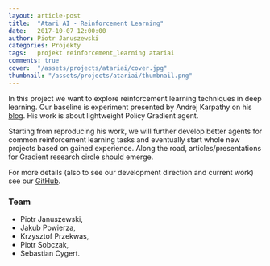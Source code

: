 ```yaml
---
layout: article-post
title:  "Atari AI - Reinforcement Learning"
date:   2017-10-07 12:00:00
author: Piotr Januszewski
categories: Projekty
tags:	projekt reinforcement_learning atariai
comments: true
cover:  "/assets/projects/atariai/cover.jpg"
thumbnail: "/assets/projects/atariai/thumbnail.png"
---
```


In this project we want to explore reinforcement learning techniques in deep learning. Our baseline is experiment presented by Andrej Karpathy on his [blog](http://karpathy.github.io/2016/05/31/rl/). His work is about lightweight Policy Gradient agent.

Starting from reproducing his work, we will further develop better agents for common reinforcement learning tasks and eventually start whole new projects based on gained experience. Along the road, articles/presentations for Gradient research circle should emerge.

For more details (also to see our development direction and current work) see our [GitHub](https://github.com/piojanu/AtariAI).  

### Team
- Piotr Januszewski,
- Jakub Powierza,
- Krzysztof Przekwas,
- Piotr Sobczak,
- Sebastian Cygert.
